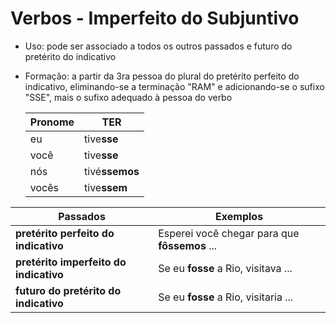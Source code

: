 # Verbos - Imperfeito do Subjuntivo

* Uso: pode ser associado a todos os outros passados e futuro do pretérito do indicativo
* Formação: a partir da 3ra pessoa do plural do pretérito perfeito do indicativo, eliminando-se a terminação "RAM" e adicionando-se o sufixo "SSE", mais o sufixo adequado à pessoa do verbo

  | Pronome | TER |
  | -- | -- |
  | eu    | tive**sse**    |
  | você  | tive**sse**    |
  | nós   | tivé**ssemos** |
  | vocês | tive**ssem**   |

| Passados | Exemplos |
| -- | -- |
| **pretérito perfeito do indicativo**   | Esperei você chegar para que **fôssemos** ... |
| **pretérito imperfeito do indicativo** | Se eu **fosse** a Rio, visitava ... |
| **futuro do pretérito do indicativo**  | Se eu **fosse** a Rio, visitaria ... |
